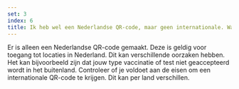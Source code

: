 ```yaml
---
set: 3
index: 6
title: Ik heb wel een Nederlandse QR-code, maar geen internationale. Wat nu?
---
```



Er is alleen een Nederlandse QR-code gemaakt. Deze is geldig voor toegang tot locaties in Nederland. Dit kan verschillende oorzaken hebben. Het kan bijvoorbeeld zijn dat jouw type vaccinatie of test niet geaccepteerd wordt in het buitenland. Controleer of je voldoet aan de eisen om een internationale QR-code te krijgen. Dit kan per land verschillen.

<!-- <a href="/wegwijzer" rel="noopener noreferrer" target="_blank">Kijk hier voor meer informatie en antwoorden.</a>. -->
